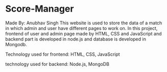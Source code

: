 # Score-Manager

Made By: Anubhav Singh
This website is used to store the data of a match in which admin and user have different pages to work on. In this project, frontend of user and admin page made by HTML, CSS and JavaScript and backend part is developed in node.js and database is developed in Mongodb.

Technology used for frontend: HTML, CSS, JavaScript

technology used for backend: Node.js, MongoDB
